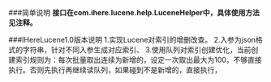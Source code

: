 ###简单说明
**接口在com.ihere.lucene.help.LuceneHelper中，具体使用方法见注释。**

###IHereLucene1.0版本说明
    1.实现Lucene对索引的增删改查。
    2.入参为json格式的字符串，针对不同入参生成对应索引、
    3.使用队列对索引创建优化，当前创建索引规则为：每次批量取出连续为新增的，设定一次取出最大为100，不够直接执行。否则先执行再继续读队列，如果碰到不是新增的，直接执行，
    
    